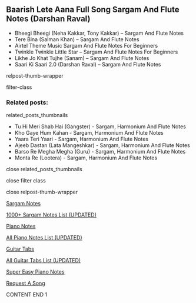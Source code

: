 
## Baarish Lete Aana Full Song Sargam And Flute Notes (Darshan Raval)

* Bheegi Bheegi (Neha Kakkar, Tony Kakkar) – Sargam And Flute Notes
* Tere Bina (Salman Khan) – Sargam And Flute Notes
* Airtel Theme Music Sargam And Flute Notes For Beginners
* Twinkle Twinkle Little Star – Sargam And Flute Notes For Beginners
* Likhe Jo Khat Tujhe (Sanam) – Sargam And Flute Notes
* Saari Ki Saari 2.0 (Darshan Raval) – Sargam And Flute Notes

relpost-thumb-wrapper

filter-class

### Related posts:

related_posts_thumbnails

* Tu Hi Meri Shab Hai (Gangster) - Sargam, Harmonium And Flute Notes
* Kho Gaye Hum Kahan - Sargam, Harmonium And Flute Notes
* Yaara Teri Yaari - Sargam, Harmonium And Flute Notes
* Ajeeb Dastan (Lata Mangeshkar) - Sargam, Harmonium And Flute Notes
* Barso Re Megha Megha (Guru) - Sargam, Harmonium And Flute Notes
* Monta Re (Lootera) - Sargam, Harmonium And Flute Notes

close related_posts_thumbnails

close filter class

close relpost-thumb-wrapper

[Sargam Notes](https://www.notationsworld.com/sargam-notes.html)

[1000+ Sargam Notes List (UPDATED)](https://www.notationsworld.com/all-songs-list-sargam-notes.html)

[Piano Notes](https://www.notationsworld.com/piano-notes.html)

[All Piano Notes List (UPDATED)](https://www.notationsworld.com/all-songs-list-piano-notes.html)

[Guitar Tabs](https://www.notationsworld.com/guitar-tabs.html)

[All Guitar Tabs List (UPDATED)](https://www.notationsworld.com/all-songs-list-guitar-tabs.html)

[Super Easy Piano Notes](https://studywall.in/)

[Request A Song](https://www.notationsworld.com/request-a-song.html)

CONTENT END 1

